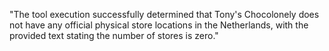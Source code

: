 "The tool execution successfully determined that Tony's Chocolonely does not have any official physical store locations in the Netherlands, with the provided text stating the number of stores is zero."